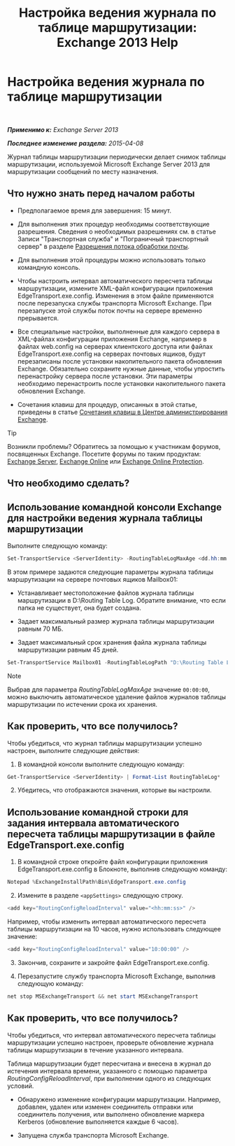 ﻿---
title: 'Настройка ведения журнала по таблице маршрутизации: Exchange 2013 Help'
TOCTitle: Настройка ведения журнала по таблице маршрутизации
ms:assetid: 7184f8f7-4eb8-468a-aafe-b2d72868f820
ms:mtpsurl: https://technet.microsoft.com/ru-ru/library/Bb201696(v=EXCHG.150)
ms:contentKeyID: 50488398
ms.date: 04/30/2018
mtps_version: v=EXCHG.150
ms.translationtype: HT
---

# Настройка ведения журнала по таблице маршрутизации

 

_**Применимо к:** Exchange Server 2013_

_**Последнее изменение раздела:** 2015-04-08_

Журнал таблицы маршрутизации периодически делает снимок таблицы маршрутизации, используемой Microsoft Exchange Server 2013 для маршрутизации сообщений по месту назначения.

## Что нужно знать перед началом работы

  - Предполагаемое время для завершения: 15 минут.

  - Для выполнения этих процедур необходимы соответствующие разрешения. Сведения о необходимых разрешениях см. в статье Записи "Транспортная служба" и "Пограничный транспортный сервер" в разделе [Разрешения потока обработки почты](mail-flow-permissions-exchange-2013-help.md).

  - Для выполнения этой процедуры можно использовать только командную консоль.

  - Чтобы настроить интервал автоматического пересчета таблицы маршрутизации, измените XML-файл конфигурации приложения EdgeTransport.exe.config. Изменения в этом файле применяются после перезапуска службы транспорта Microsoft Exchange. При перезапуске этой службы поток почты на сервере временно прерывается.

  - Все специальные настройки, выполненные для каждого сервера в XML-файлах конфигурации приложения Exchange, например в файлах web.config на серверах клиентского доступа или файлах EdgeTransport.exe.config на серверах почтовых ящиков, будут перезаписаны после установки накопительного пакета обновления Exchange. Обязательно сохраните нужные данные, чтобы упростить перенастройку сервера после установки. Эти параметры необходимо перенастроить после установки накопительного пакета обновления Exchange.

  - Сочетания клавиш для процедур, описанных в этой статье, приведены в статье [Сочетания клавиш в Центре администрирования Exchange](keyboard-shortcuts-in-the-exchange-admin-center-exchange-online-protection-help.md).

> [!TIP]  
> Возникли проблемы? Обратитесь за помощью к участникам форумов, посвященных Exchange. Посетите форумы по таким продуктам: <a href="https://go.microsoft.com/fwlink/p/?linkid=60612">Exchange Server</a>, <a href="https://go.microsoft.com/fwlink/p/?linkid=267542">Exchange Online</a> или <a href="https://go.microsoft.com/fwlink/p/?linkid=285351">Exchange Online Protection</a>.


## Что необходимо сделать?

## Использование командной консоли Exchange для настройки ведения журнала таблицы маршрутизации

Выполните следующую команду:

```powershell
Set-TransportService <ServerIdentity> -RoutingTableLogMaxAge <dd.hh:mm:ss> -RoutingTableLogMaxDirectorySize <Size>  -RoutingTableLogPath <LocalFilePath>
```

В этом примере задаются следующие параметры журнала таблицы маршрутизации на сервере почтовых ящиков Mailbox01:

  - Устанавливает местоположение файлов журнала таблицы маршрутизации в D:\\Routing Table Log. Обратите внимание, что если папка не существует, она будет создана.

  - Задает максимальный размер журнала таблицы маршрутизации равным 70 МБ.

  - Задает максимальный срок хранения файла журнала таблицы маршрутизации равным 45 дней.

<!-- end list -->

```powershell
Set-TransportService Mailbox01 -RoutingTableLogPath "D:\Routing Table Log" -RoutingTableLogMaxDirectorySize 70MB -RoutingTableLogMaxAge 45.00:00:00
```

> [!NOTE]  
> Выбрав для параметра <em>RoutingTableLogMaxAge</em> значение <code>00:00:00</code>, можно выключить автоматическое удаление файлов журналов таблицы маршрутизации по истечении срока их хранения.


## Как проверить, что все получилось?

Чтобы убедиться, что журнал таблицы маршрутизации успешно настроен, выполните следующие действия:

1.  В командной консоли выполните следующую команду:
    
```powershell
Get-TransportService <ServerIdentity> | Format-List RoutingTableLog*
```

2.  Убедитесь, что отображаются значения, которые вы настроили.

## Использование командной строки для задания интервала автоматического пересчета таблицы маршрутизации в файле EdgeTransport.exe.config

1.  В командной строке откройте файл конфигурации приложения EdgeTransport.exe.config в Блокноте, выполнив следующую команду:
    
```powershell
Notepad %ExchangeInstallPath%Bin\EdgeTransport.exe.config
```

2.  Измените в разделе `<appSettings>` следующую строку.
    
```powershell
<add key="RoutingConfigReloadInterval" value="<hh:mm:ss>" />
```
    
Например, чтобы изменить интервал автоматического пересчета таблицы маршрутизации на 10 часов, нужно использовать следующее значение:
    
```powershell
<add key="RoutingConfigReloadInterval" value="10:00:00" />
```

3.  Закончив, сохраните и закройте файл EdgeTransport.exe.config.

4.  Перезапустите службу транспорта Microsoft Exchange, выполнив следующую команду:
    
```powershell
net stop MSExchangeTransport && net start MSExchangeTransport
```

## Как проверить, что все получилось?

Чтобы убедиться, что интервал автоматического пересчета таблицы маршрутизации успешно настроен, проверьте обновление журнала таблицы маршрутизации в течение указанного интервала.

Таблица маршрутизации будет пересчитана и внесена в журнал до истечения интервала времени, указанного с помощью параметра *RoutingConfigReloadInterval*, при выполнении одного из следующих условий.

  - Обнаружено изменение конфигурации маршрутизации. Например, добавлен, удален или изменен соединитель отправки или соединитель получения, или выполнено обновление маркера Kerberos (обновление выполняется каждые 6 часов).

  - Запущена служба транспорта Microsoft Exchange.

